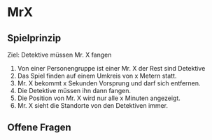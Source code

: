 # MrX
## Spielprinzip
Ziel: Detektive müssen Mr. X fangen
1. Von einer Personengruppe ist einer Mr. X der Rest sind Detektive
1. Das Spiel finden auf einem Umkreis von x Metern statt.
1. Mr. X bekommt x Sekunden Vorsprung und darf sich entfernen.
1. Die Detektive müssen ihn dann fangen. 
1. Die Position von Mr. X wird nur alle x Minuten angezeigt.
1. Mr. X sieht die Standorte von den Detektiven immer.  
## Offene Fragen
